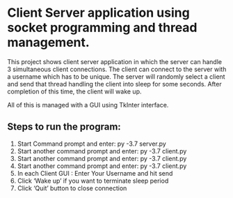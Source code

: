 # Client Server application using socket programming and thread management.

This project shows client server application in which the server can handle 3 simultaneous client connections. The client can connect to the server with a username which has to be unique. The server will randomly select a client and send that thread handling the client into sleep for some seconds. After completion of this time, the client will wake up.

All of this is managed with a GUI using TkInter interface.

## Steps to run the program:
1.	Start Command prompt and enter: py -3.7 server.py
2.	Start another command prompt and enter: py -3.7 client.py
3.	Start another command prompt and enter: py -3.7 client.py
4.	Start another command prompt and enter: py -3.7 client.py
5.	In each Client GUI : Enter Your Username and hit send
6.	Click ‘Wake up’ if you want to terminate sleep period
7.	Click ‘Quit’ button to close connection
